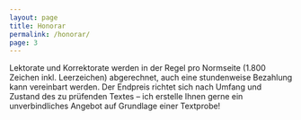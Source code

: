 ```yaml
---
layout: page
title: Honorar
permalink: /honorar/
page: 3
---
```


Lektorate und Korrektorate werden in der Regel pro Normseite (1.800 Zeichen inkl. Leerzeichen) abgerechnet, auch eine stundenweise Bezahlung kann vereinbart werden. Der Endpreis richtet sich nach Umfang und Zustand des zu prüfenden Textes – ich erstelle Ihnen gerne ein unverbindliches Angebot auf Grundlage einer Textprobe!
